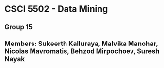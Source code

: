 # CSCI 5502 - Data Mining
## Group 15
## Members: Sukeerth Kalluraya, Malvika Manohar, Nicolas Mavromatis, Behzod Mirpochoev, Suresh Nayak
